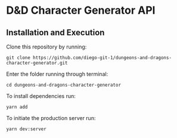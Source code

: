 # D&D Character Generator API

## Installation and Execution

Clone this repository by running:

`git clone https://github.com/diego-git-1/dungeons-and-dragons-character-generator.git`

Enter the folder running through terminal:

`cd dungeons-and-dragons-character-generator`

To install dependencies run:

`yarn add`

To initiate the production server run:

`yarn dev:server`
